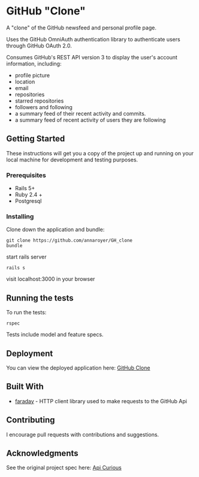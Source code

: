 # GitHub "Clone"

A "clone" of the GitHub newsfeed and personal profile page.

Uses the GitHub OmniAuth authentication library to authenticate users through GitHub OAuth 2.0.

Consumes GitHub's REST API version 3 to display the user's account information, including:
  * profile picture
  * location
  * email
  * repositories
  * starred repositories
  * followers and following
  * a summary feed of their recent activity and commits.
  * a summary feed of recent activity of users they are following

## Getting Started

These instructions will get you a copy of the project up and running on your local machine for development and testing purposes.

### Prerequisites

* Rails 5+
* Ruby 2.4 +
* Postgresql

### Installing

Clone down the application and bundle:

```
git clone https://github.com/annaroyer/GH_clone
bundle
```
start rails server
```
rails s
```
visit localhost:3000 in your browser

## Running the tests

To run the tests: 
```
rspec
```
Tests include model and feature specs.

## Deployment

You can view the deployed application here: [GitHub Clone](https://evening-ravine-96663.herokuapp.com)

## Built With

* [faraday](https://github.com/lostisland/faraday) - HTTP client library used to make requests to the GitHub Api

## Contributing

I encourage pull requests with contributions and suggestions.

## Acknowledgments

See the original project spec here: [Api Curious](http://backend.turing.io/module3/projects/apicurious) 

